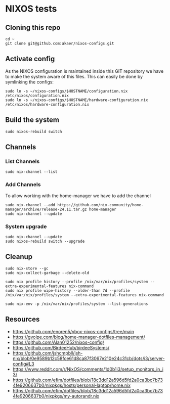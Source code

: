 # NIXOS tests

## Cloning this repo

```
cd ~
git clone git@github.com:akaer/nixos-configs.git
```

## Activate config

As the NIXOS configuration is maintained inside this GIT repository we have to make the system aware of this files.
This can easily be done by symlinking the configs:

```
sudo ln -s ~/nixos-configs/$HOSTNAME/configuration.nix /etc/nixos/configuration.nix
sudo ln -s ~/nixos-configs/$HOSTNAME/hardware-configuration.nix /etc/nixos/hardware-configuration.nix
```

## Build the system

```
sudo nixos-rebuild switch
```

## Channels

### List Channels

```
sudo nix-channel --list
```

### Add Channels

To allow working with the home-manager we have to add the channel

```
sudo nix-channel --add https://github.com/nix-community/home-manager/archive/release-24.11.tar.gz home-manager
sudo nix-channel --update
```

### System upgrade

```
sudo nix-channel --update
sudo nixos-rebuild switch --upgrade
```

## Cleanup

```
sudo nix-store --gc
sudo nix-collect-garbage --delete-old

sudo nix profile history --profile /nix/var/nix/profiles/system --extra-experimental-features nix-command
sudo nix profile wipe-history --older-than 7d --profile /nix/var/nix/profiles/system --extra-experimental-features nix-command

sudo nix-env -p /nix/var/nix/profiles/system --list-generations
```

## Resources

  - https://github.com/enoren5/vbox-nixos-configs/tree/main
  - https://gvolpe.com/blog/home-manager-dotfiles-management/
  - https://github.com/Alan01252/nixos-config/
  - https://github.com/BirdeeHub/birdeeSystems/
  - https://github.com/jshcmpbll/jsh-nix/blob/0e9589b12c58fce61d8ca87f3067e210e24c31cb/dots/i3/server-config#L3
  - https://www.reddit.com/r/NixOS/comments/1d0b1i3/setup_monitors_in_i3/
  - https://github.com/efim/dotfiles/blob/18c3dd12a596d5fd2a0ca3bc7b734fe9206637b0/nixpkgs/hosts/personal-laptop/home.nix
  - https://github.com/efim/dotfiles/blob/18c3dd12a596d5fd2a0ca3bc7b734fe9206637b0/nixpkgs/my-autorandr.nix

